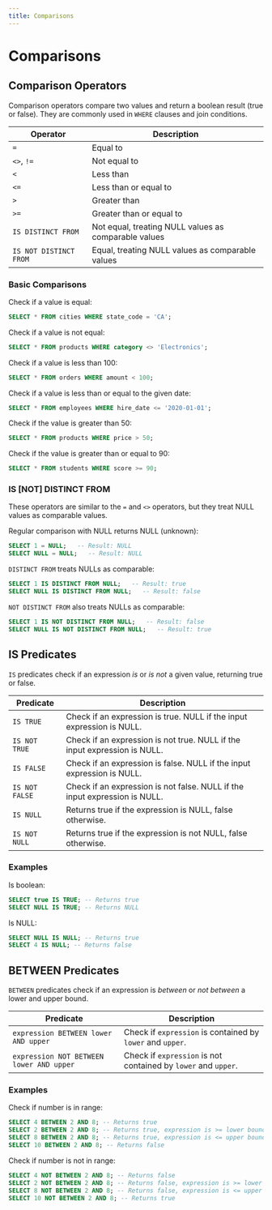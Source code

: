 ```yaml
---
title: Comparisons
---
```


# Comparisons

## Comparison Operators

Comparison operators compare two values and return a boolean result (true or
false). They are commonly used in `WHERE` clauses and join conditions.

| Operator               | Description                                          |
|------------------------|------------------------------------------------------|
| `=`                    | Equal to                                             |
| `<>`, `!=`             | Not equal to                                         |
| `<`                    | Less than                                            |
| `<=`                   | Less than or equal to                                |
| `>`                    | Greater than                                         |
| `>=`                   | Greater than or equal to                             |
| `IS DISTINCT FROM`     | Not equal, treating NULL values as comparable values |
| `IS NOT DISTINCT FROM` | Equal, treating NULL values as comparable values     |

### Basic Comparisons

Check if a value is equal:

```sql
SELECT * FROM cities WHERE state_code = 'CA';
```

Check if a value is not equal:

```sql
SELECT * FROM products WHERE category <> 'Electronics';
```

Check if a value is less than 100:

```sql
SELECT * FROM orders WHERE amount < 100;
```

Check if a value is less than or equal to the given date:

```sql
SELECT * FROM employees WHERE hire_date <= '2020-01-01';
```

Check if the value is greater than 50:

```sql
SELECT * FROM products WHERE price > 50;
```

Check if the value is greater than or equal to 90:

```sql
SELECT * FROM students WHERE score >= 90;
```

### IS [NOT] DISTINCT FROM

These operators are similar to the `=` and `<>` operators, but they treat NULL
values as comparable values.

Regular comparison with NULL returns NULL (unknown):

```sql
SELECT 1 = NULL;   -- Result: NULL
SELECT NULL = NULL;   -- Result: NULL
```

`DISTINCT FROM` treats NULLs as comparable:

```sql
SELECT 1 IS DISTINCT FROM NULL;   -- Result: true
SELECT NULL IS DISTINCT FROM NULL;   -- Result: false
```

`NOT DISTINCT FROM` also treats NULLs as comparable:

```sql
SELECT 1 IS NOT DISTINCT FROM NULL;   -- Result: false
SELECT NULL IS NOT DISTINCT FROM NULL;   -- Result: true
```

## IS Predicates

`IS` predicates check if an expression _is_ or _is not_ a given value, returning true or false.

| Predicate      | Description                                                                |
|----------------|----------------------------------------------------------------------------|
| `IS TRUE`      | Check if an expression is true. NULL if the input expression is NULL.      |
| `IS NOT TRUE`  | Check if an expression is not true. NULL if the input expression is NULL.  |
| `IS FALSE`     | Check if an expression is false. NULL if the input expression is NULL.     |
| `IS NOT FALSE` | Check if an expression is not false. NULL if the input expression is NULL. |
| `IS NULL`      | Returns true if the expression is NULL, false otherwise.                   |
| `IS NOT NULL`  | Returns true if the expression is not NULL, false otherwise.               |

### Examples

Is boolean:

```sql
SELECT true IS TRUE; -- Returns true
SELECT NULL IS TRUE; -- Returns NULL
```

Is NULL:

```sql
SELECT NULL IS NULL; -- Returns true
SELECT 4 IS NULL; -- Returns false
```

## BETWEEN Predicates

`BETWEEN` predicates check if an expression is _between_ or _not between_ a
lower and upper bound.

| Predicate                                | Description                                                    |
|------------------------------------------|----------------------------------------------------------------|
| `expression BETWEEN lower AND upper`     | Check if `expression` is contained by `lower` and `upper`.     |
| `expression NOT BETWEEN lower AND upper` | Check if `expression` is not contained by `lower` and `upper`. |

### Examples

Check if number is in range:

```sql
SELECT 4 BETWEEN 2 AND 8; -- Returns true
SELECT 2 BETWEEN 2 AND 8; -- Returns true, expression is >= lower bound
SELECT 8 BETWEEN 2 AND 8; -- Returns true, expression is <= upper bound
SELECT 10 BETWEEN 2 AND 8; -- Returns false
```

Check if number is not in range:

```sql
SELECT 4 NOT BETWEEN 2 AND 8; -- Returns false
SELECT 2 NOT BETWEEN 2 AND 8; -- Returns false, expression is >= lower bound
SELECT 8 NOT BETWEEN 2 AND 8; -- Returns false, expression is <= upper bound
SELECT 10 NOT BETWEEN 2 AND 8; -- Returns true
```

